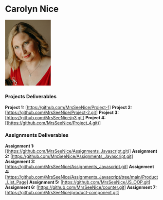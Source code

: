 # Carolyn Nice 
<img src="./assets/CarolynNice.jpg" style="width:150px;"/>

### Projects Deliverables
**Project 1:** [https://github.com/MrsSeeNice/Project-1]
**Project 2:** [https://github.com/MrsSeeNice/Project-2.git]
**Project 3:** [https://github.com/MrsSeeNice/p3.git]
**Project 4:** [(https://github.com/MrsSeeNice/Project_4.git)]

### Assignments Deliverables
**Assignment 1:** [(https://github.com/MrsSeeNice/Assignments_Javascript.git)]
**Assignment 2:** [https://github.com/MrsSeeNice/Assignments_Javascript.git]
**Assignment 3:** [https://github.com/MrsSeeNice/Assignments_Javascript.git]
**Assignment 4:** [https://github.com/MrsSeeNice/Assignments_Javascript/tree/main/Product_List_Page]
**Assignment 5:** [https://github.com/MrsSeeNice/JS_OOP.git]
**Assignment 6:** [https://github.com/MrsSeeNice/counter.git]
**Assignment 7:** [https://github.com/MrsSeeNice/product-component.git]





